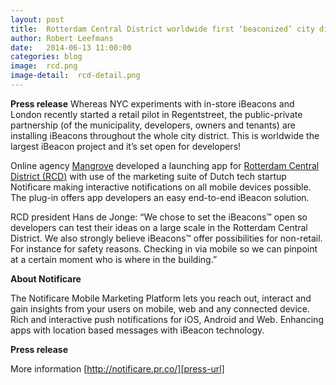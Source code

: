 ```yaml
---
layout: post
title:  Rotterdam Central District worldwide first ‘beaconized’ city district
author: Robert Leefmans
date:   2014-06-13 11:00:00
categories: blog
image:  rcd.png
image-detail:  rcd-detail.png
---
```

**Press release** Whereas NYC experiments with in-store iBeacons and London recently started a retail pilot in Regentstreet, the public-private partnership (of the municipality, developers, owners and tenants) are installing iBeacons throughout the whole city district. This is worldwide the largest iBeacon project and it’s set open for developers! 

Online agency [Mangrove][mangrove-url] developed a launching app for [Rotterdam Central District (RCD)][rcd-url] with use of the marketing suite of Dutch tech startup Notificare making interactive notifications on all mobile devices possible. The plug-in offers app developers an easy end-to-end iBeacon solution.

RCD president Hans de Jonge: “We chose to set the iBeacons™ open so developers can test their ideas on a large scale in the Rotterdam Central District. We also strongly believe iBeacons™ offer possibilities for non-retail. For instance for safety reasons. Checking in via mobile so we can pinpoint at a certain moment who is where in the building.”

**About Notificare** 

The Notificare Mobile Marketing Platform lets you reach out, interact and gain insights from your users on mobile, web and any connected device. Rich and interactive push notifications for iOS, Android and Web. Enhancing apps with location based messages with iBeacon technology.


**Press release**

More information [http://notificare.pr.co/][press-url]

[press-url]: http://notificare.pr.co/
[mangrove-url]: http://mangrove.com/
[rcd-url]: http://www.rotterdam-centraldistrict.nl/